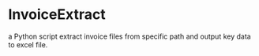 # InvoiceExtract
a Python script extract invoice files from specific path and output key data to excel file.
